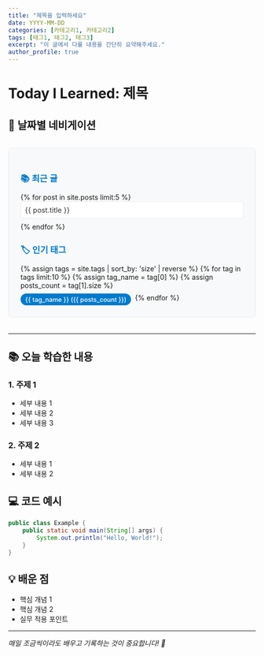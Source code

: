 ```yaml
---
title: "제목을 입력하세요"
date: YYYY-MM-DD
categories: [카테고리1, 카테고리2]
tags: [태그1, 태그2, 태그3]
excerpt: "이 글에서 다룰 내용을 간단히 요약해주세요."
author_profile: true
---
```


# Today I Learned: 제목

## 📅 날짜별 네비게이션

<div class="post-navigation">
  <div class="nav-section">
    <h3>📚 최근 글</h3>
    <ul>
      {% for post in site.posts limit:5 %}
      <li><a href="{{ site.baseurl }}{{ post.url }}">{{ post.title }}</a></li>
      {% endfor %}
    </ul>
  </div>
  
  <div class="nav-section">
    <h3>🏷️ 인기 태그</h3>
    <div class="tag-cloud">
      {% assign tags = site.tags | sort_by: 'size' | reverse %}
      {% for tag in tags limit:10 %}
      {% assign tag_name = tag[0] %}
      {% assign posts_count = tag[1].size %}
      <span class="tag-item">{{ tag_name }} ({{ posts_count }})</span>
      {% endfor %}
    </div>
  </div>
</div>

---

## 📚 오늘 학습한 내용

### 1. 주제 1
- 세부 내용 1
- 세부 내용 2
- 세부 내용 3

### 2. 주제 2
- 세부 내용 1
- 세부 내용 2

## 💻 코드 예시

```java
public class Example {
    public static void main(String[] args) {
        System.out.println("Hello, World!");
    }
}
```

## 💡 배운 점

- 핵심 개념 1
- 핵심 개념 2
- 실무 적용 포인트

---

*매일 조금씩이라도 배우고 기록하는 것이 중요합니다! 🚀*

<style>
.post-navigation {
  background: #f8f9fa;
  border: 1px solid #e9ecef;
  border-radius: 8px;
  padding: 1.5rem;
  margin: 2rem 0;
}

.nav-section {
  margin-bottom: 1.5rem;
}

.nav-section:last-child {
  margin-bottom: 0;
}

.nav-section h3 {
  color: #007acc;
  margin-bottom: 0.75rem;
  font-size: 1.1rem;
}

.nav-section ul {
  list-style: none;
  padding: 0;
  margin: 0;
}

.nav-section li {
  margin-bottom: 0.5rem;
  padding: 0.5rem;
  background: white;
  border-radius: 4px;
  border: 1px solid #e9ecef;
}

.nav-section a {
  color: #333;
  text-decoration: none;
  font-size: 0.9rem;
}

.nav-section a:hover {
  color: #007acc;
}

.tag-cloud {
  display: flex;
  flex-wrap: wrap;
  gap: 0.5rem;
}

.tag-item {
  background: #007acc;
  color: white;
  padding: 0.3rem 0.6rem;
  border-radius: 15px;
  font-size: 0.8rem;
  font-weight: 500;
}
</style> 